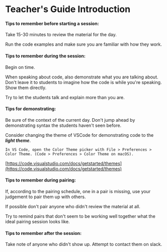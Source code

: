 # Teacher's Guide Introduction

#### Tips to remember before starting a session:

Take 15-30 minutes to review the material for the day.

Run the code examples and make sure you are familiar with how they work.

#### Tips to remember during the session:

Begin on time.

When speaking about code, also demonstrate what you are talking about. Don't leave it to students to imagine how the code is while you're speaking. Show them directly.

Try to let the students talk and explain more than you are.

#### Tips for demonstrating:

Be sure of the context of the current day. Don't jump ahead by demonstrating syntax the students haven't seen before.

Consider changing the theme of VSCode for demonstrating code to the _**light theme**_.

```
In VS Code, open the Color Theme picker with File > Preferences > Color Theme. (Code > Preferences > Color Theme on macOS).
```

[https://code.visualstudio.com/docs/getstarted/themes](https://code.visualstudio.com/docs/getstarted/themes)

#### Tips to remember during pairing:

If, according to the pairing schedule, one in a pair is missing, use your judgement to pair them up with others.

If possible don't pair anyone who didn't review the material at all.

Try to remind pairs that don't seem to be working well together what the ideal pairing session looks like.

#### Tips to remember after the session:

Take note of anyone who didn't show up. Attempt to contact them on slack.
